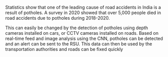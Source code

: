 Statistics show that one of the leading cause of road accidents in India is a result of potholes. A survey in 2020 showed that over 5,000 people died in road accidents due to potholes during 2018-2020.

This can easily be changed by the detection of potholes using depth cameras installed on cars, or CCTV cameras installed on roads. Based on real-time feed and image analysis using the CNN, potholes can be detected and an alert can be sent to the RSU. This data can then be used by the transportation authorities and roads can be fixed 
quickly
